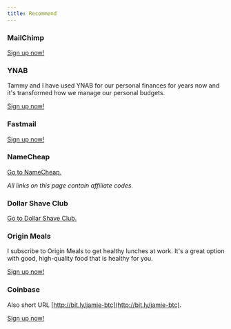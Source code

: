 ```yaml
---
title: Recommend
---
```


### MailChimp

[Sign up now!](http://eepurl.com/c6BAmn)

### YNAB

Tammy and I have used YNAB for our personal finances for years now and it's transformed how we manage our personal budgets.

[Sign up now!](https://ynab.com/referral/?ref=NStbzdtaxV4KFKmC&utm_source=customer_referral)

### Fastmail

[Sign up now!](https://www.fastmail.com/?STKI=12008209)

### NameCheap

[Go to NameCheap.](https://affiliate.namecheap.com/?affId=1846)

*All links on this page contain affiliate codes.*

### Dollar Shave Club

[Go to Dollar Shave Club.](http://dollarshaveclub.com/ref/18v5/0D270F31CC3227)

### Origin Meals

I subscribe to Origin Meals to get healthy lunches at work. It's a great option with good, high-quality food that is healthy for you.

[Sign up now!](http://originmeals.refr.cc/jamiet)

### Coinbase

Also short URL [http://bit.ly/jamie-btc](http://bit.ly/jamie-btc).

[Sign up now!](https://www.coinbase.com/join/544458e4c0c5c397e7000001)

